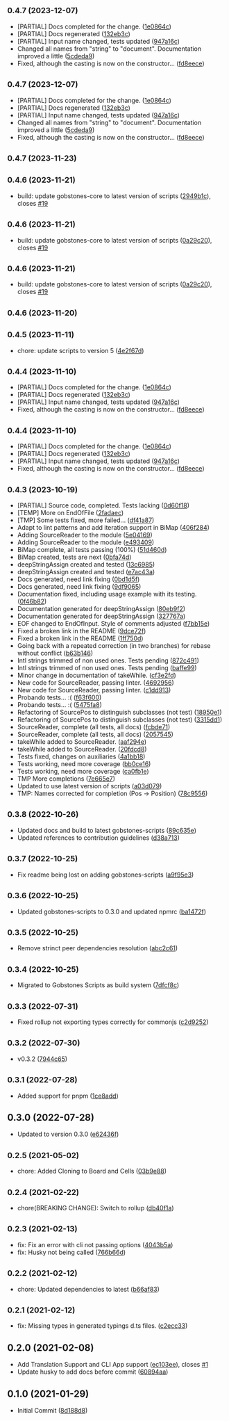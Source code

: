 ## <small>0.4.7 (2023-12-07)</small>

* [PARTIAL] Docs completed for the change. ([1e0864c](https://github.com/gobstones/gobstones-core/commit/1e0864c))
* [PARTIAL] Docs regenerated ([132eb3c](https://github.com/gobstones/gobstones-core/commit/132eb3c))
* [PARTIAL] Input name changed, tests updated ([947a16c](https://github.com/gobstones/gobstones-core/commit/947a16c))
* Changed all names from "string" to "document". Documentation improved a little ([5cdeda9](https://github.com/gobstones/gobstones-core/commit/5cdeda9))
* Fixed, although the casting is now on the constructor... ([fd8eece](https://github.com/gobstones/gobstones-core/commit/fd8eece))



## <small>0.4.7 (2023-12-07)</small>

-   [PARTIAL] Docs completed for the change. ([1e0864c](https://github.com/gobstones/gobstones-core/commit/1e0864c))
-   [PARTIAL] Docs regenerated ([132eb3c](https://github.com/gobstones/gobstones-core/commit/132eb3c))
-   [PARTIAL] Input name changed, tests updated ([947a16c](https://github.com/gobstones/gobstones-core/commit/947a16c))
-   Changed all names from "string" to "document". Documentation improved a little ([5cdeda9](https://github.com/gobstones/gobstones-core/commit/5cdeda9))
-   Fixed, although the casting is now on the constructor... ([fd8eece](https://github.com/gobstones/gobstones-core/commit/fd8eece))

## <small>0.4.7 (2023-11-23)</small>

## <small>0.4.6 (2023-11-21)</small>

-   build: update gobstones-core to latest version of scripts ([2949b1c](https://github.com/gobstones/gobstones-core/commit/2949b1c)), closes [#19](https://github.com/gobstones/gobstones-core/issues/19)

## <small>0.4.6 (2023-11-21)</small>

-   build: update gobstones-core to latest version of scripts ([0a29c20](https://github.com/gobstones/gobstones-core/commit/0a29c20)), closes [#19](https://github.com/gobstones/gobstones-core/issues/19)

## <small>0.4.6 (2023-11-21)</small>

-   build: update gobstones-core to latest version of scripts ([0a29c20](https://github.com/gobstones/gobstones-core/commit/0a29c20)), closes [#19](https://github.com/gobstones/gobstones-core/issues/19)

## <small>0.4.6 (2023-11-20)</small>

## <small>0.4.5 (2023-11-11)</small>

-   chore: update scripts to version 5 ([4e2f67d](https://github.com/gobstones/gobstones-core/commit/4e2f67d))

## <small>0.4.4 (2023-11-10)</small>

-   [PARTIAL] Docs completed for the change. ([1e0864c](https://github.com/gobstones/gobstones-core/commit/1e0864c))
-   [PARTIAL] Docs regenerated ([132eb3c](https://github.com/gobstones/gobstones-core/commit/132eb3c))
-   [PARTIAL] Input name changed, tests updated ([947a16c](https://github.com/gobstones/gobstones-core/commit/947a16c))
-   Fixed, although the casting is now on the constructor... ([fd8eece](https://github.com/gobstones/gobstones-core/commit/fd8eece))

## <small>0.4.4 (2023-11-10)</small>

-   [PARTIAL] Docs completed for the change. ([1e0864c](https://github.com/gobstones/gobstones-core/commit/1e0864c))
-   [PARTIAL] Docs regenerated ([132eb3c](https://github.com/gobstones/gobstones-core/commit/132eb3c))
-   [PARTIAL] Input name changed, tests updated ([947a16c](https://github.com/gobstones/gobstones-core/commit/947a16c))
-   Fixed, although the casting is now on the constructor... ([fd8eece](https://github.com/gobstones/gobstones-core/commit/fd8eece))

## <small>0.4.3 (2023-10-19)</small>

-   [PARTIAL] Source code, completed. Tests lacking ([0d60f18](https://github.com/gobstones/gobstones-core/commit/0d60f18))
-   [TEMP] More on EndOfFile ([2fadaec](https://github.com/gobstones/gobstones-core/commit/2fadaec))
-   [TMP] Some tests fixed, more failed... ([df41a87](https://github.com/gobstones/gobstones-core/commit/df41a87))
-   Adapt to lint patterns and add iteration support in BiMap ([406f284](https://github.com/gobstones/gobstones-core/commit/406f284))
-   Adding SourceReader to the module ([5e04169](https://github.com/gobstones/gobstones-core/commit/5e04169))
-   Adding SourceReader to the module ([e493409](https://github.com/gobstones/gobstones-core/commit/e493409))
-   BiMap complete, all tests passing (100%) ([51d460d](https://github.com/gobstones/gobstones-core/commit/51d460d))
-   BiMap created, tests are next ([0bfa74d](https://github.com/gobstones/gobstones-core/commit/0bfa74d))
-   deepStringAssign created and tested ([13c6985](https://github.com/gobstones/gobstones-core/commit/13c6985))
-   deepStringAssign created and tested ([e7ac43a](https://github.com/gobstones/gobstones-core/commit/e7ac43a))
-   Docs generated, need link fixing ([0bd1d5f](https://github.com/gobstones/gobstones-core/commit/0bd1d5f))
-   Docs generated, need link fixing ([9df9065](https://github.com/gobstones/gobstones-core/commit/9df9065))
-   Documentation fixed, including usage example with its testing. ([0f46b82](https://github.com/gobstones/gobstones-core/commit/0f46b82))
-   Documentation generated for deepStringAssign ([80eb9f2](https://github.com/gobstones/gobstones-core/commit/80eb9f2))
-   Documentation generated for deepStringAssign ([327767a](https://github.com/gobstones/gobstones-core/commit/327767a))
-   EOF changed to EndOfInput. Style of comments adjusted ([f7bb15e](https://github.com/gobstones/gobstones-core/commit/f7bb15e))
-   Fixed a broken link in the README ([9dce72f](https://github.com/gobstones/gobstones-core/commit/9dce72f))
-   Fixed a broken link in the README ([1ff750d](https://github.com/gobstones/gobstones-core/commit/1ff750d))
-   Going back with a repeated correction (in two branches) for rebase without conflict ([b63b146](https://github.com/gobstones/gobstones-core/commit/b63b146))
-   Intl strings trimmed of non used ones. Tests pending ([872c491](https://github.com/gobstones/gobstones-core/commit/872c491))
-   Intl strings trimmed of non used ones. Tests pending ([baffe99](https://github.com/gobstones/gobstones-core/commit/baffe99))
-   Minor change in documentation of takeWhile. ([cf3e2fd](https://github.com/gobstones/gobstones-core/commit/cf3e2fd))
-   New code for SourceReader, passing linter. ([4692956](https://github.com/gobstones/gobstones-core/commit/4692956))
-   New code for SourceReader, passing linter. ([c1dd913](https://github.com/gobstones/gobstones-core/commit/c1dd913))
-   Probando tests... :( ([f63f600](https://github.com/gobstones/gobstones-core/commit/f63f600))
-   Probando tests... :( ([5475fa8](https://github.com/gobstones/gobstones-core/commit/5475fa8))
-   Refactoring of SourcePos to distinguish subclasses (not test) ([18950e1](https://github.com/gobstones/gobstones-core/commit/18950e1))
-   Refactoring of SourcePos to distinguish subclasses (not test) ([3315dd1](https://github.com/gobstones/gobstones-core/commit/3315dd1))
-   SourceReader, complete (all tests, all docs) ([fcbde71](https://github.com/gobstones/gobstones-core/commit/fcbde71))
-   SourceReader, complete (all tests, all docs) ([2057545](https://github.com/gobstones/gobstones-core/commit/2057545))
-   takeWhile added to SourceReader. ([aaf294e](https://github.com/gobstones/gobstones-core/commit/aaf294e))
-   takeWhile added to SourceReader. ([20fdcd8](https://github.com/gobstones/gobstones-core/commit/20fdcd8))
-   Tests fixed, changes on auxiliaries ([4a1bb18](https://github.com/gobstones/gobstones-core/commit/4a1bb18))
-   Tests working, need more coverage ([bb0ce16](https://github.com/gobstones/gobstones-core/commit/bb0ce16))
-   Tests working, need more coverage ([ca0fb1e](https://github.com/gobstones/gobstones-core/commit/ca0fb1e))
-   TMP More completions ([7e665e7](https://github.com/gobstones/gobstones-core/commit/7e665e7))
-   Updated to use latest version of scripts ([a03d079](https://github.com/gobstones/gobstones-core/commit/a03d079))
-   TMP: Names corrected for completion (Pos -> Position) ([78c9556](https://github.com/gobstones/gobstones-core/commit/78c9556))

## <small>0.3.8 (2022-10-26)</small>

-   Updated docs and build to latest gobstones-scripts ([89c635e](https://github.com/gobstones/gobstones-core/commit/89c635e))
-   Updated references to contribution guidelines ([d38a713](https://github.com/gobstones/gobstones-core/commit/d38a713))

## <small>0.3.7 (2022-10-25)</small>

-   Fix readme being lost on adding gobstones-scripts ([a9f95e3](https://github.com/gobstones/gobstones-core/commit/a9f95e3))

## <small>0.3.6 (2022-10-25)</small>

-   Updated gobstones-scripts to 0.3.0 and updated npmrc ([ba1472f](https://github.com/gobstones/gobstones-core/commit/ba1472f))

## <small>0.3.5 (2022-10-25)</small>

-   Remove strinct peer dependencies resolution ([abc2c61](https://github.com/gobstones/gobstones-core/commit/abc2c61))

## <small>0.3.4 (2022-10-25)</small>

-   Migrated to Gobstones Scripts as build system ([7dfcf8c](https://github.com/gobstones/gobstones-core/commit/7dfcf8c))

## <small>0.3.3 (2022-07-31)</small>

-   Fixed rollup not exporting types correctly for commonjs ([c2d9252](https://github.com/gobstones/gobstones-core/commit/c2d9252))

## <small>0.3.2 (2022-07-30)</small>

-   v0.3.2 ([7944c65](https://github.com/gobstones/gobstones-core/commit/7944c65))

## <small>0.3.1 (2022-07-28)</small>

-   Added support for pnpm ([1ce8add](https://github.com/gobstones/gobstones-core/commit/1ce8add))

## 0.3.0 (2022-07-28)

-   Updated to version 0.3.0 ([e62436f](https://github.com/gobstones/gobstones-core/commit/e62436f))

## <small>0.2.5 (2021-05-02)</small>

-   chore: Added Cloning to Board and Cells ([03b9e88](https://github.com/gobstones/gobstones-core/commit/03b9e88))

## <small>0.2.4 (2021-02-22)</small>

-   chore(BREAKING CHANGE): Switch to rollup ([db40f1a](https://github.com/gobstones/gobstones-core/commit/db40f1a))

## <small>0.2.3 (2021-02-13)</small>

-   fix: Fix an error with cli not passing options ([4043b5a](https://github.com/gobstones/gobstones-core/commit/4043b5a))
-   fix: Husky not being called ([766b66d](https://github.com/gobstones/gobstones-core/commit/766b66d))

## <small>0.2.2 (2021-02-12)</small>

-   chore: Updated dependencies to latest ([b66af83](https://github.com/gobstones/gobstones-core/commit/b66af83))

## <small>0.2.1 (2021-02-12)</small>

-   fix: Missing types in generated typings d.ts files. ([c2ecc33](https://github.com/gobstones/gobstones-core/commit/c2ecc33))

## 0.2.0 (2021-02-08)

-   Add Translation Support and CLI App support ([ec103ee](https://github.com/gobstones/gobstones-core/commit/ec103ee)), closes [#1](https://github.com/gobstones/gobstones-core/issues/1)
-   Update husky to add docs before commit ([60894aa](https://github.com/gobstones/gobstones-core/commit/60894aa))

## 0.1.0 (2021-01-29)

-   Initial Commit ([8d188d8](https://github.com/gobstones/gobstones-core/commit/8d188d8))
